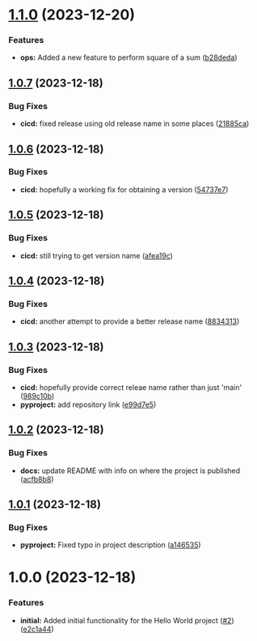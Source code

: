 # [1.1.0](https://github.com/keatincf/py-hello-world-keatincf/compare/v1.0.7...v1.1.0) (2023-12-20)


### Features

* **ops:** Added a new feature to perform square of a sum ([b28deda](https://github.com/keatincf/py-hello-world-keatincf/commit/b28deda0e56866b2344c0a164ffed95f1105fe63))

## [1.0.7](https://github.com/keatincf/py-hello-world-keatincf/compare/v1.0.6...v1.0.7) (2023-12-18)


### Bug Fixes

* **cicd:** fixed release using old release name in some places ([21885ca](https://github.com/keatincf/py-hello-world-keatincf/commit/21885ca2109789cd23b972924423d3538ef581aa))

## [1.0.6](https://github.com/keatincf/py-hello-world-keatincf/compare/v1.0.5...v1.0.6) (2023-12-18)


### Bug Fixes

* **cicd:** hopefully a working fix for obtaining a version ([54737e7](https://github.com/keatincf/py-hello-world-keatincf/commit/54737e788da2a185caa288e99561229381ccf913))

## [1.0.5](https://github.com/keatincf/py-hello-world-keatincf/compare/v1.0.4...v1.0.5) (2023-12-18)


### Bug Fixes

* **cicd:** still trying to get version name ([afea19c](https://github.com/keatincf/py-hello-world-keatincf/commit/afea19c168ba56697beb893e569314814b0dce7d))

## [1.0.4](https://github.com/keatincf/py-hello-world-keatincf/compare/v1.0.3...v1.0.4) (2023-12-18)


### Bug Fixes

* **cicd:** another attempt to provide a better release name ([8834313](https://github.com/keatincf/py-hello-world-keatincf/commit/8834313ba247e34b16445eede043b721fffd57d7))

## [1.0.3](https://github.com/keatincf/py-hello-world-keatincf/compare/v1.0.2...v1.0.3) (2023-12-18)


### Bug Fixes

* **cicd:** hopefully provide correct releae name rather than just 'main' ([989c10b](https://github.com/keatincf/py-hello-world-keatincf/commit/989c10ba377e5a38ef36bc754d9a9edc9c531294))
* **pyproject:** add repository link ([e99d7e5](https://github.com/keatincf/py-hello-world-keatincf/commit/e99d7e5f5588ef782576e7bd447f499cd719b6aa))

## [1.0.2](https://github.com/keatincf/py-hello-world-keatincf/compare/v1.0.1...v1.0.2) (2023-12-18)


### Bug Fixes

* **docs:** update README with info on where the project is published ([acfb8b8](https://github.com/keatincf/py-hello-world-keatincf/commit/acfb8b8b43cb19aa967df906b16959758dc64c75))

## [1.0.1](https://github.com/keatincf/py-hello-world-keatincf/compare/v1.0.0...v1.0.1) (2023-12-18)


### Bug Fixes

* **pyproject:** Fixed typo in project description ([a146535](https://github.com/keatincf/py-hello-world-keatincf/commit/a1465351475caab92d198f1a8aa74c3f59c8326e))

# 1.0.0 (2023-12-18)


### Features

* **initial:** Added initial functionality for the Hello World project ([#2](https://github.com/keatincf/py-hello-world-keatincf/issues/2)) ([e2c1a44](https://github.com/keatincf/py-hello-world-keatincf/commit/e2c1a44d6c6df259d3c294fa8ed4fe6507585a7d))
